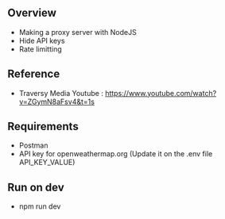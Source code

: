 ## Overview

- Making a proxy server with NodeJS
- Hide API keys
- Rate limitting

## Reference

- Traversy Media Youtube : https://www.youtube.com/watch?v=ZGymN8aFsv4&t=1s

## Requirements

- Postman
- API key for openweathermap.org (Update it on the .env file API_KEY_VALUE)

## Run on dev

- npm run dev